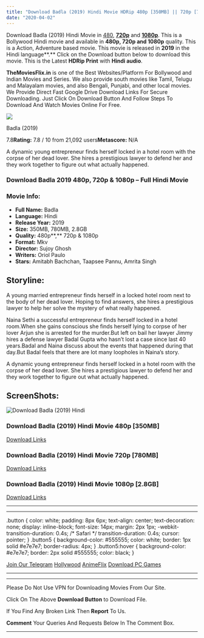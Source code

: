 ```yaml
---
title: "Download Badla (2019) Hindi Movie HDRip 480p [350MB] || 720p [780MB] || 1080p [2.8GB]"
date: "2020-04-02"
---
```


Download Badla (2019) Hindi Movie in [480](https://1moviesflix.com/480p-movies/), [**720p**](https://1moviesflix.com/720p-movies/) and [**1080p**](https://1moviesflix.com/1080p-movies/). This is a Bollywood Hindi movie and available in **480p, 720p and 1080p** quality. This is a Action, Adventure based movie. This movie is released in **2019** in the Hindi language**.** Click on the Download button below to download this movie. This is the Latest **HDRip Print** with **Hindi audio**.

**TheMoviesFlix.in** is one of the Best Websites/Platform For Bollywood and Indian Movies and Series. We also provide south movies like Tamil, Telugu and Malayalam movies, and also Bengali, Punjabi, and other local movies. We Provide Direct Fast Google Drive Download Links For Secure Downloading. Just Click On Download Button And Follow Steps To Download And Watch Movies Online For Free.

[![](https://m.media-amazon.com/images/M/MV5BYjZiMzIzYTctNDViZi00OWNmLWFmN2YtMmI2OWJiZWViMmY3XkEyXkFqcGdeQXVyNTYwMzA0MTM@._V1_SX300.jpg)](https://www.imdb.com/title/tt8130968/ "Badla")

Badla (2019)

7.8**Rating:** 7.8 / 10 from 21,092 users**Metascore:** N/A

A dynamic young entrepreneur finds herself locked in a hotel room with the corpse of her dead lover. She hires a prestigious lawyer to defend her and they work together to figure out what actually happened.

### Download **Badla** 2019 480p, 720p & 1080p – Full Hindi Movie

### Movie Info:

- **Full Name:** Badla
- **Language:** Hindi
- **Release Year:** 2019
- **Size:** 350MB, 780MB, 2.8GB
- **Quality:** 480p**,** 720p & 1080p
- **Format:** Mkv
- **Director:** Sujoy Ghosh
- **Writers:** Oriol Paulo
- **Stars:** Amitabh Bachchan, Taapsee Pannu, Amrita Singh

## Storyline:

A young married entrepreneur finds herself in a locked hotel room next to the body of her dead lover. Hoping to find answers, she hires a prestigious lawyer to help her solve the mystery of what really happened.

Naina Sethi a successful entrepreneur finds herself locked in a hotel room.When she gains conscious she finds herself lying to corpse of her lover Arjun she is arrested for the murder.But left on bail her lawyer Jimmy hires a defense lawyer Badal Gupta who hasn’t lost a case since last 40 years.Badal and Naina discuss about the events that happened during that day.But Badal feels that there are lot many loopholes in Naina’s story.

A dynamic young entrepreneur finds herself locked in a hotel room with the corpse of her dead lover. She hires a prestigious lawyer to defend her and they work together to figure out what actually happened.

## ScreenShots:

![Download Badla (2019) Hindi ](https://imgur.com/mS00lpZ.png)

### Download Badla (2019) Hindi Movie 480p \[350MB\]

[Download Links](https://1moviesflix.com?a270777880=VisvY3hRTkJjbWRSMGI1WEFIUTBvK1drUFcxOFM1b0FJdVZTM2QyazNvampkZlpuQkNXZTFuVXBWejZsdk5Pdk14eGdFcXFQenhBNS90Y3RhVGEyUUx2MHY0UHltSm5PZy9Jd05PeXZsdXM9)

### Download Badla (2019) Hindi Movie 720p \[780MB\]

[Download Links](https://1moviesflix.com?a270777880=VisvY3hRTkJjbWRSMGI1WEFIUTBvK1drUFcxOFM1b0FJdVZTM2QyazNvampkZlpuQkNXZTFuVXBWejZsdk5PdnIyTE5UblFyUGMvT3BWSU44Zm5pRFplc01Mc0VYUnNpQzU2QjMySXN3Kzg9)

### Download Badla (2019) Hindi Movie 1080p \[2.8GB\]

[Download Links](https://1moviesflix.com?a270777880=VisvY3hRTkJjbWRSMGI1WEFIUTBvK1drUFcxOFM1b0FJdVZTM2QyazNvampkZlpuQkNXZTFuVXBWejZsdk5Pdk5VcWtUeWg3NXRpN2s3TTdRSjFDZjIvRGgvY3lPMmtnMzc5MXhlVExnRmc9)

* * *

* * *

.button { color: white; padding: 8px 6px; text-align: center; text-decoration: none; display: inline-block; font-size: 14px; margin: 2px 1px; -webkit-transition-duration: 0.4s; /\* Safari \*/ transition-duration: 0.4s; cursor: pointer; } .button5 { background-color: #555555; color: white; border: 1px solid #e7e7e7; border-radius: 4px; } .button5:hover { background-color: #e7e7e7; border: 2px solid #555555; color: black; }

[Join Our Telegram](http://gdrivepro.xyz/join.php) [Hollywood](https://moviesverse.com/) [AnimeFlix](https://animeflix.in/) [Download PC Games](https://gamesflix.net/)  

* * *

* * *

  

Please Do Not Use VPN for Downloading Movies From Our Site.

Click On The Above **Download Button** to Download File.

If You Find Any Broken Link Then **Report** To Us.

**Comment** Your Queries And Requests Below In The Comment Box.

* * *
